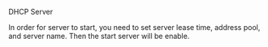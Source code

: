 DHCP Server

In order for server to start, you need to set server lease time, address pool, and server name.
Then the start server will be enable.